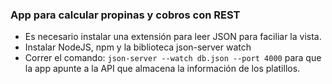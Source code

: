 ### App para calcular propinas y cobros con REST

- Es necesario instalar una extensión para leer JSON para faciliar la vista.
- Instalar NodeJS, npm y la biblioteca json-server watch 
- Correr el comando:
  `json-server --watch db.json --port 4000`
    para que la app apunte a la API que almacena la información de los platillos.

